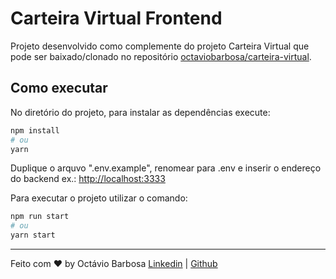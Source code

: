 # Carteira Virtual Frontend

Projeto desenvolvido como complemente do projeto Carteira Virtual que pode ser baixado/clonado no repositório [octaviobarbosa/carteira-virtual](https://github.com/octaviobarbosa/carteira-virtual).

## Como executar

No diretório do projeto, para instalar as dependências execute:

```bash
npm install
# ou
yarn
```

Duplique o arquvo ".env.example", renomear para .env e inserir o endereço do backend ex.: [http://localhost:3333](http://localhost:3333)

Para executar o projeto utilizar o comando:

```bash
npm run start
# ou
yarn start
```

---

Feito com ♥ by Octávio Barbosa [Linkedin](https://www.linkedin.com/in/octaviobarbosa/) | [Github](https://github.com/octaviobarbosa)
